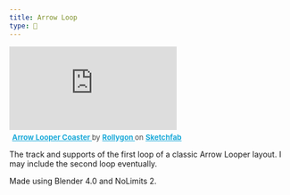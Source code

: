 ```yaml
---
title: Arrow Loop
type: 🎢
---
```


<div class="sketchfab-embed-wrapper"> <iframe title="Arrow Looper Coaster" frameborder="0" allowfullscreen mozallowfullscreen="true" webkitallowfullscreen="true" allow="autoplay; fullscreen; xr-spatial-tracking" xr-spatial-tracking execution-while-out-of-viewport execution-while-not-rendered web-share src="https://sketchfab.com/models/d6c72ebc65b54876b3aad21a6027ee12/embed"> </iframe> <p style="font-size: 13px; font-weight: normal; margin: 5px; color: #4A4A4A;"> <a href="https://sketchfab.com/3d-models/arrow-looper-coaster-d6c72ebc65b54876b3aad21a6027ee12?utm_medium=embed&utm_campaign=share-popup&utm_content=d6c72ebc65b54876b3aad21a6027ee12" target="_blank" rel="nofollow" style="font-weight: bold; color: #1CAAD9;"> Arrow Looper Coaster </a> by <a href="https://sketchfab.com/Rollygon?utm_medium=embed&utm_campaign=share-popup&utm_content=d6c72ebc65b54876b3aad21a6027ee12" target="_blank" rel="nofollow" style="font-weight: bold; color: #1CAAD9;"> Rollygon </a> on <a href="https://sketchfab.com?utm_medium=embed&utm_campaign=share-popup&utm_content=d6c72ebc65b54876b3aad21a6027ee12" target="_blank" rel="nofollow" style="font-weight: bold; color: #1CAAD9;">Sketchfab</a></p></div>

The track and supports of the first loop of a classic Arrow Looper layout. I may include the second loop eventually.

Made using Blender 4.0 and NoLimits 2.